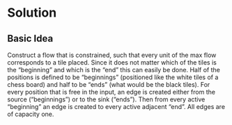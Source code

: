 # Solution

## Basic Idea

Construct a flow that is constrained, such that every unit of the max flow corresponds to a tile placed. Since it does not matter which of the tiles is the “beginning” and which is the “end” this can easily be done. Half of the positions is defined to be “beginnings” (positioned like the white tiles of a chess board) and half to be “ends” (what would be the black tiles). For every position that is free in the input, an edge is created either from the source (“beginnings”) or to the sink (“ends”). Then from every active “beginning” an edge is created to every active adjacent “end”. All edges are of capacity one.